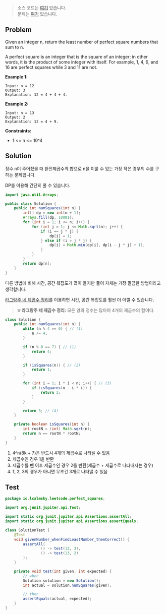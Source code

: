 > 소스 코드는 [여기](https://github.com/lcalmsky/leetcode/blob/master/src/main/java/io/lcalmsky/leetcode/perfect_squares/Solution.java) 있습니다.  
> 문제는 [여기](https://leetcode.com/problems/perfect-squares/) 있습니다.

## Problem

Given an integer n, return the least number of perfect square numbers that sum to n.

A perfect square is an integer that is the square of an integer; in other words, it is the product of some integer with itself. For example, 1, 4, 9, and 16 are perfect squares while 3 and 11 are not.

**Example 1:**

```text
Input: n = 12
Output: 3
Explanation: 12 = 4 + 4 + 4.
```

**Example 2:**

```text
Input: n = 13
Output: 2
Explanation: 13 = 4 + 9.
```

**Constraints:**

* 1 <= n <= 10^4

## Solution

정수 n이 주어졌을 때 완전제곱수의 합으로 n을 이룰 수 있는 가장 작은 경우의 수를 구하는 문제입니다.

DP를 이용해 간단히 풀 수 있습니다.

```java
import java.util.Arrays;

public class Solution {
    public int numSquares(int n) {
        int[] dp = new int[n + 1];
        Arrays.fill(dp, 10001);
        for (int i = 1; i <= n; i++) {
            for (int j = 1; j <= Math.sqrt(n); j++) {
                if (i == j * j) {
                    dp[i] = 1;
                } else if (i > j * j) {
                    dp[i] = Math.min(dp[i], dp[i - j * j] + 1);
                }
            }
        }
        return dp[n];
    }
}
```

다른 방법에 비해 시간, 공간 복잡도가 많이 들지만 풀이 자체는 가장 깔끔한 방법이라고 생각합니다.

[라그랑주 네 제곱수 정리](https://ko.wikipedia.org/wiki/%EB%9D%BC%EA%B7%B8%EB%9E%91%EC%A3%BC_%EB%84%A4_%EC%A0%9C%EA%B3%B1%EC%88%98_%EC%A0%95%EB%A6%AC)를 이용하면 시간, 공간 복잡도를 훨씬 더 아낄 수 있습니다.

> **💡 라그랑주 네 제곱수 정리:** 모든 양의 정수는 많아야 4개의 제곱수의 합이다. 

```java
class Solution {
    public int numSquares(int n) {
        while (n % 4 == 0) { // (1)
            n /= 4;
        }

        if (n % 8 == 7) { // (1)
            return 4;
        }

        if (isSquares(n)) { // (2)
            return 1;
        }

        for (int i = 1; i * i < n; i++) { // (3)
            if (isSquares(n - i * i)) {
                return 2;
            }
        }

        return 3; // (4)
    }

    private boolean isSquares(int n) {
        int rootN = (int) Math.sqrt(n);
        return n == rootN * rootN;
    }
}
```

1. 4^n(8k + 7)은 반드시 4개의 제곱수로 나타낼 수 있음
2. 제곱수인 경우 1을 반환
3. 제곱수를 뺀 이후 제곱수인 경우 2를 반환(제곱수 + 제곱수로 나타내지는 경우)
4. 1, 2, 3의 경우가 아니면 무조건 3개로 나타낼 수 있음

## Test

```java
package io.lcalmsky.leetcode.perfect_squares;

import org.junit.jupiter.api.Test;

import static org.junit.jupiter.api.Assertions.assertAll;
import static org.junit.jupiter.api.Assertions.assertEquals;

class SolutionTest {
    @Test
    void givenNumber_whenFindLeastNumber_thenCorrect() {
        assertAll(
                () -> test(12, 3),
                () -> test(13, 2)
        );
    }

    private void test(int given, int expected) {
        // when
        Solution solution = new Solution();
        int actual = solution.numSquares(given);

        // then
        assertEquals(actual, expected);
    }
}
```